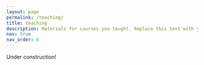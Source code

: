 ```yaml
---
layout: page
permalink: /teaching/
title: teaching
description: Materials for courses you taught. Replace this text with your description.
nav: true
nav_order: 6
---
```


Under construction!
